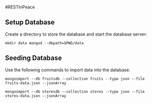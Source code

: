 #RESTInPeace

## Setup Database

Create a directory to store the database and start the database server:

`
mkdir data
mongod --dbpath=$PWD/data
`


## Seeding Database

Use the following commands to import data into the database:

`mongoimport --db fruitsdb --collection fruits --type json --file fruits-data.json --jsonArray`

`mongoimport --db storesdb --collection stores --type json --file stores-data.json --jsonArray`